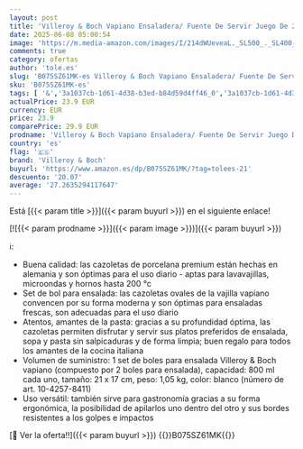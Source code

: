 ```yaml
---
layout: post
title: 'Villeroy & Boch Vapiano Ensaladera/ Fuente De Servir Juego De 2 Blanco  Apto Para Lavavajillas  Apto Para Microondas  Juego Cuencos  Cuencos Blancos  Bol Blanco  Premium Porcelain'
date: 2025-06-08 05:00:54
image: 'https://m.media-amazon.com/images/I/214dWUeveaL._SL500_._SL400_.jpg'
comments: true
category: ofertas
author: 'tole.es'
slug: 'B075SZ61MK-es Villeroy & Boch Vapiano Ensaladera/ Fuente De Servir Juego...'
sku: 'B075SZ61MK-es'
tags: [ '&','3a1037cb-1d61-4d38-b3ed-b84d59d4ff46_0','3a1037cb-1d61-4d38-b3ed-b84d59d4ff46_1601','9523d978-59fe-477f-8c56-f69a4f1f65a6_0','9523d978-59fe-477f-8c56-f69a4f1f65a6_2001','9523d978-59fe-477f-8c56-f69a4f1f65a6_3301','9523d978-59fe-477f-8c56-f69a4f1f65a6_3501','9523d978-59fe-477f-8c56-f69a4f1f65a6_4401','9523d978-59fe-477f-8c56-f69a4f1f65a6_5601','9523d978-59fe-477f-8c56-f69a4f1f65a6_6801','Arborist Merchandising Root','CML-Kitchen','Cocina y cena','Cocina y comedor','Cubertería, vajilla y cristalería','Cuencos de pasta','Cuencos y tazones','Custom Stores','Hogar','Hogar y cocina','Los favoritos de nuestros clientes Social: Hogar y cocina','Los favoritos de nuestros clientes: Hogar y cocina','Piezas de vajilla','Self Service','Special Features Stores','Vajilla','boch','homecustomersmostloved','villeroy','villeroy & boch','🇪🇸', ]
actualPrice: 23.9 EUR
currency: EUR
price: 23.9
comparePrice: 29.9 EUR
prodname: 'Villeroy & Boch Vapiano Ensaladera/ Fuente De Servir Juego De 2 Blanco  Apto Para Lavavajillas  Apto Para Microondas  Juego Cuencos  Cuencos Blancos  Bol Blanco  Premium Porcelain'
country: 'es'
flag: '🇪🇸'
brand: 'Villeroy & Boch'
buyurl: 'https://www.amazon.es/dp/B075SZ61MK/?tag=tolees-21'
descuento: '20.07'
average: '27.2635294117647'
---
```


Está [{{< param title >}}]({{< param buyurl >}}) en el siguiente enlace!

[![{{< param prodname >}}]({{< param image >}})]({{< param buyurl >}})

ℹ️:

- Buena calidad: las cazoletas de porcelana premium están hechas en alemania y son óptimas para el uso diario - aptas para lavavajillas, microondas y hornos hasta 200 °c
- Set de bol para ensalada: las cazoletas ovales de la vajilla vapiano convencen por su forma moderna y son óptimas para ensaladas frescas, son adecuadas para el uso diario
- Atentos, amantes de la pasta: gracias a su profundidad óptima, las cazoletas permiten disfrutar y servir sus platos preferidos de ensalada, sopa y pasta sin salpicaduras y de forma limpia; buen regalo para todos los amantes de la cocina italiana
- Volumen de suministro: 1 set de boles para ensalada Villeroy & Boch vapiano (compuesto por 2 boles para ensalada), capacidad: 800 ml cada uno, tamaño: 21 x 17 cm, peso: 1,05 kg, color: blanco (número de art. 10-4257-8411)
- Uso versátil: también sirve para gastronomía gracias a su forma ergonómica, la posibilidad de apilarlos uno dentro del otro y sus bordes resistentes a los golpes e impactos

[🛒 Ver la oferta!!]({{< param buyurl >}})
{{<world>}}B075SZ61MK{{</world>}}
